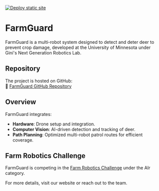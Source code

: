 [![Deploy static site](https://github.com/ebagirma/your-repo-name/actions/workflows/html-deploy.yml/badge.svg)](https://github.com/ebagirma/your-repo-name/actions/workflows/html-deploy.yml)



# FarmGuard

FarmGuard is a multi-robot system designed to detect and deter deer to prevent crop damage, developed at the University of Minnesota under Gini's Next Generation Robotics Lab.

## Repository
The project is hosted on GitHub:  
🔗 [FarmGuard GitHub Repository](https://github.com/ebasatemesgen/FarmGuard.git)

## Overview
FarmGuard integrates:
- **Hardware**: Drone setup and integration.
- **Computer Vision**: AI-driven detection and tracking of deer.
- **Path Planning**: Optimized multi-robot patrol routes for efficient coverage.

## Farm Robotics Challenge
FarmGuard is competing in the [Farm Robotics Challenge](https://www.farmroboticschallenge.ai/) under the AIr category.

For more details, visit our website or reach out to the team.

